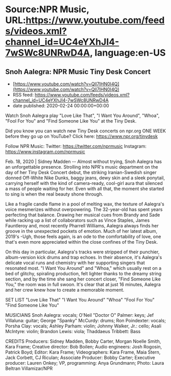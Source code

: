 # Source:NPR Music, URL:https://www.youtube.com/feeds/videos.xml?channel_id=UC4eYXhJI4-7wSWc8UNRwD4A, language:en-US

## Snoh Aalegra: NPR Music Tiny Desk Concert
 - [https://www.youtube.com/watch?v=Qll7IHN0I4Q](https://www.youtube.com/watch?v=Qll7IHN0I4Q)
 - RSS feed: https://www.youtube.com/feeds/videos.xml?channel_id=UC4eYXhJI4-7wSWc8UNRwD4A
 - date published: 2020-02-24 00:00:00+00:00

Watch Snoh Aalegra play "Love Like That", "I Want You Around", "Whoa", "Fool For You" and "Find Someone Like You" at the Tiny Desk.

Did you know you can watch new Tiny Desk concerts on npr.org ONE WEEK before they go up on YouTube? Click here: https://www.npr.org/tinydesk

Follow NPR Music:
Twitter: https://twitter.com/nprmusic
Instagram: https://www.instagram.com/nprmusic

Feb. 18, 2020 | Sidney Madden -- Almost without trying, Snoh Aalegra has an unforgettable presence. Strolling into NPR's music department on the day of her Tiny Desk Concert debut, the striking Iranian-Swedish singer donned Off-White Nike Dunks, baggy jeans, dewy skin and a sleek ponytail, carrying herself with the kind of camera-ready, cool-girl aura that silenced a mass of people waiting for her. Even with all that, the moment she started to sing is when the real beauty shone through.

Like a fragile candle flame in a pool of melting wax, the texture of Aalegra's voice mesmerizes without overpowering. The 32-year-old has spent years perfecting that balance. Drawing her musical cues from Brandy and Sade while racking up a list of collaborators such as Vince Staples, James Fauntleroy and, most recently Pharrell Williams, Aalegra always finds her groove in the unexpected pockets of emotion. Much of her latest album, 2019's -Ugh, those feels again, is an ode to the comfortability of love, one that's even more appreciated within the close confines of the Tiny Desk.

On this day in particular, Aalegra's tracks were stripped of their punchier, album-version kick drums and trap echoes. In their absence, it's Aalegra's delicate vocal runs and chemistry with her supporting singers that resonated most. "I Want You Around" and "Whoa," which usually rest on a bed of glitchy, spiraling production, felt lighter thanks to the dreamy string section, and by the time she sang her concert closer, "Find Someone Like You," the room was in full swoon. It's clear that at just 16 minutes, Aalegra and her crew knew how to create a memorable moment.

SET LIST
"Love Like That"
"I Want You Around"
"Whoa"
"Fool For You"
"Find Someone Like You"

MUSICIANS
Snoh Aalegra: vocals; O'Neil "Doctor O" Palmer: keys; Jef Villaluna: guitar; George "Spanky" McCurdy: drums; Ron Poindexter: vocals; Porsha Clay: vocals; Ashley Parham: violin; Johnny Walker, Jr.: cello; Asali McIntyre: violin; Brandon Lewis: viola;  Thaddaeus Tribbett: Bass

CREDITS
Producers: Sidney Madden, Bobby Carter, Morgan Noelle Smith, Kara Frame; Creative director: Bob Boilen; Audio engineers: Josh Rogosin, Patrick Boyd; Editor: Kara Frame; Videographers: Kara Frame, Maia Stern, Jack Corbett, CJ Riculan; Associate Producer: Bobby Carter; Executive producer: Lauren Onkey; VP, programming: Anya Grundmann; Photo: Laura Beltran Villamizar/NPR

